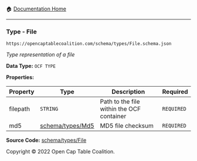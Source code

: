 :house: [Documentation Home](/docs/README.md)

---

### Type - File

`https://opencaptablecoalition.com/schema/types/File.schema.json`

_Type representation of a file_

**Data Type:** `OCF TYPE`

**Properties:**

| Property | Type                                          | Description                               | Required   |
| -------- | --------------------------------------------- | ----------------------------------------- | ---------- |
| filepath | `STRING`                                      | Path to the file within the OCF container | `REQUIRED` |
| md5      | [schema/types/Md5](/docs/schema/types/Md5.md) | MD5 file checksum                         | `REQUIRED` |

**Source Code:** [schema/types/File](../../schema/types/File.schema.json)

Copyright © 2022 Open Cap Table Coalition.
